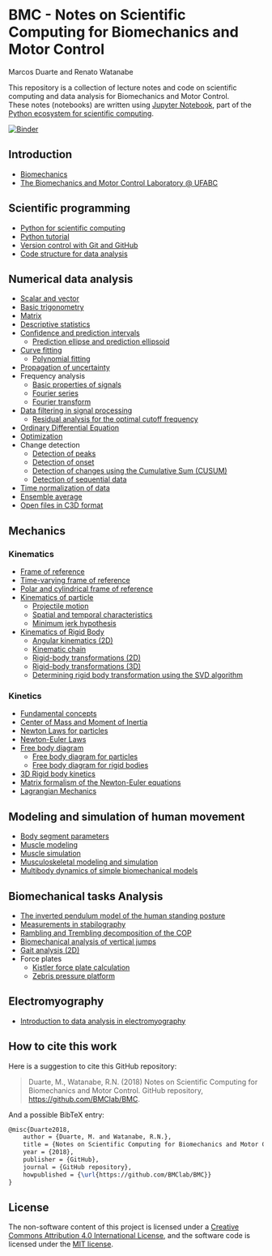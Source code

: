 # BMC - Notes on Scientific Computing for Biomechanics and Motor Control

Marcos Duarte and Renato Watanabe

This repository is a collection of lecture notes and code on scientific computing and data analysis for Biomechanics and Motor Control.  
These notes (notebooks) are written using [Jupyter Notebook](http://jupyter.org/), part of the [Python ecosystem for scientific computing]( http://scipy.org/).

[![Binder](https://mybinder.org/badge_logo.svg)](https://mybinder.org/v2/gh/BMClab/BMC/master)

## Introduction

* [Biomechanics](./notebooks/Biomechanics.ipynb)  
* [The Biomechanics and Motor Control Laboratory @ UFABC](./notebooks/BMClab.ipynb)  

## Scientific programming

* [Python for scientific computing](./notebooks/PythonForScientificComputing.ipynb)  
* [Python tutorial](./notebooks/PythonTutorial.ipynb)
* [Version control with Git and GitHub](./notebooks/VersionControlGitGitHub.ipynb)  
* [Code structure for data analysis](./notebooks/CodeStructure.ipynb)  

## Numerical data analysis

* [Scalar and vector](./notebooks/ScalarVector.ipynb)  
* [Basic trigonometry](./notebooks/TrigonometryBasics.ipynb)  
* [Matrix](./notebooks/Matrix.ipynb)  
* [Descriptive statistics](./notebooks/Statistics-Descriptive.ipynb)  
* [Confidence and prediction intervals](./notebooks/ConfidencePredictionIntervals.ipynb)  
  * [Prediction ellipse and prediction ellipsoid](./notebooks/PredictionEllipseEllipsoid.ipynb)  
* [Curve fitting](./notebooks/CurveFitting.ipynb)  
  * [Polynomial fitting](./notebooks/PolynomialFitting.ipynb)  
* [Propagation of uncertainty](./notebooks/Propagation%20of%20uncertainty.ipynb)  
* Frequency analysis  
  * [Basic properties of signals](./notebooks/SignalBasicProperties.ipynb)  
  * [Fourier series](./notebooks/FourierSeries.ipynb)
  * [Fourier transform](./notebooks/FourierTransform.ipynb)
* [Data filtering in signal processing](./notebooks/DataFiltering.ipynb)  
  * [Residual analysis for the optimal cutoff frequency](./notebooks/ResidualAnalysis.ipynb)  
* [Ordinary Differential Equation](./notebooks/OrdinaryDifferentialEquation.ipynb)  
* [Optimization](./notebooks/Optimization.ipynb)  
* Change detection  
  * [Detection of peaks](./notebooks/DetectPeaks.ipynb)  
  * [Detection of onset](./notebooks/DetectOnset.ipynb)  
  * [Detection of changes using the Cumulative Sum (CUSUM)](./notebooks/DetectCUSUM.ipynb)  
  * [Detection of sequential data](./notebooks/detect_seq.ipynb)  
* [Time normalization of data](./notebooks/TimeNormalization.ipynb)  
* [Ensemble average](./notebooks/EnsembleAverage.ipynb)  
* [Open files in C3D format](./notebooks/OpenC3Dfile.ipynb)  

## Mechanics

### Kinematics

* [Frame of reference](./notebooks/ReferenceFrame.ipynb)  
* [Time-varying frame of reference](./notebooks/Time-varying%20frames.ipynb)
* [Polar and cylindrical frame of reference](./notebooks/PolarBasis.ipynb)
* [Kinematics of particle](./notebooks/KinematicsParticle.ipynb)  
  * [Projectile motion](./notebooks/ProjectileMotion.ipynb)  
  * [Spatial and temporal characteristics](./notebooks/SpatialTemporalCharacteristcs.ipynb)  
  * [Minimum jerk hypothesis](./notebooks/MinimumJerkHypothesis.ipynb)  
* [Kinematics of Rigid Body](./notebooks/KinematicsOfRigidBody.ipynb)  
  * [Angular kinematics (2D)](./notebooks/KinematicsAngular2D.ipynb)  
  * [Kinematic chain](./notebooks/KinematicChain.ipynb)  
  * [Rigid-body transformations (2D)](./notebooks/Transformation2D.ipynb)  
  * [Rigid-body transformations (3D)](./notebooks/Transformation3D.ipynb)  
  * [Determining rigid body transformation using the SVD algorithm](./notebooks/SVDalgorithm.ipynb)  

### Kinetics

* [Fundamental concepts](./notebooks/KineticsFundamentalConcepts.ipynb)  
* [Center of Mass and Moment of Inertia](./notebooks/CenterOfMassAndMomentOfInertia.ipynb)  
* [Newton Laws for particles](./notebooks/newtonLawForParticles.ipynb)
* [Newton-Euler Laws](./notebooks/newton_euler_equations.ipynb)
* [Free body diagram](./notebooks/FreeBodyDiagram.ipynb)
  * [Free body diagram for particles](./notebooks/FBDParticles.ipynb)
  * [Free body diagram for rigid bodies](./notebooks/FreeBodyDiagramForRigidBodies.ipynb)
* [3D Rigid body kinetics](./notebooks/Kinetics3dRigidBody.ipynb)
* [Matrix formalism of the Newton-Euler equations](./notebooks/MatrixFormalism.ipynb)  
* [Lagrangian Mechanics](./notebooks/lagrangian_mechanics.ipynb)  

## Modeling and simulation of human movement

* [Body segment parameters](./notebooks/BodySegmentParameters.ipynb)
* [Muscle modeling](./notebooks/MuscleModeling.ipynb)  
* [Muscle simulation](./notebooks/MuscleSimulation.ipynb)  
* [Musculoskeletal modeling and simulation](./notebooks/MusculoskeletaModelingSimulation.ipynb)  
* [Multibody dynamics of simple biomechanical models](./notebooks/MultibodyDynamics.ipynb)  

## Biomechanical tasks Analysis

* [The inverted pendulum model of the human standing posture](./notebooks/IP_Model.ipynb)
* [Measurements in stabilography](./notebooks/Stabilography.ipynb)  
* [Rambling and Trembling decomposition of the COP](./notebooks/IEP.ipynb)  
* [Biomechanical analysis of vertical jumps](./notebooks/VerticalJump.ipynb)  
* [Gait analysis (2D)](./notebooks/GaitAnalysis2D.ipynb)  
* Force plates  
  * [Kistler force plate calculation](./notebooks/KistlerForcePlateCalculation.ipynb)  
  * [Zebris pressure platform](./notebooks/ReadZebrisPressurePlatformASCIIfiles.ipynb)  

## Electromyography

* [Introduction to data analysis in electromyography](./notebooks/Electromyography.ipynb)  

## How to cite this work

Here is a suggestion to cite this GitHub repository:

> Duarte, M., Watanabe, R.N. (2018) Notes on Scientific Computing for Biomechanics and Motor Control. GitHub repository, <https://github.com/BMClab/BMC>.

And a possible BibTeX entry:

```tex
@misc{Duarte2018,  
    author = {Duarte, M. and Watanabe, R.N.},
    title = {Notes on Scientific Computing for Biomechanics and Motor Control},  
    year = {2018},  
    publisher = {GitHub},  
    journal = {GitHub repository},  
    howpublished = {\url{https://github.com/BMClab/BMC}}  
}
```

## License

The non-software content of this project is licensed under a [Creative Commons Attribution 4.0 International License](http://creativecommons.org/licenses/by/4.0/), and the software code is licensed under the [MIT license](https://opensource.org/licenses/mit-license.php).
